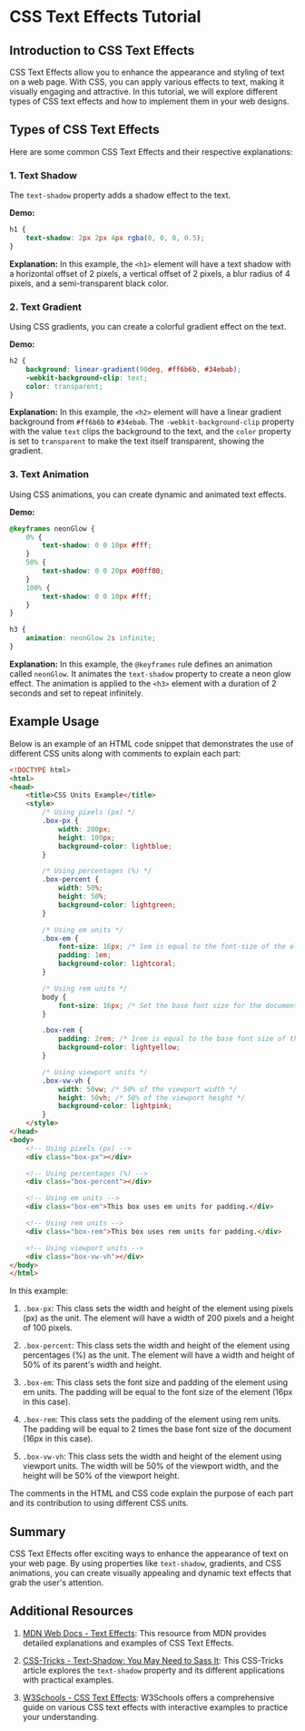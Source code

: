 # CSS Text Effects Tutorial

## Introduction to CSS Text Effects

CSS Text Effects allow you to enhance the appearance and styling of text on a web page. With CSS, you can apply various effects to text, making it visually engaging and attractive. In this tutorial, we will explore different types of CSS text effects and how to implement them in your web designs.


## Types of CSS Text Effects

Here are some common CSS Text Effects and their respective explanations:

### 1. Text Shadow

The `text-shadow` property adds a shadow effect to the text.

**Demo:**
```css
h1 {
    text-shadow: 2px 2px 4px rgba(0, 0, 0, 0.5);
}
```

**Explanation:**
In this example, the `<h1>` element will have a text shadow with a horizontal offset of 2 pixels, a vertical offset of 2 pixels, a blur radius of 4 pixels, and a semi-transparent black color.

### 2. Text Gradient

Using CSS gradients, you can create a colorful gradient effect on the text.

**Demo:**
```css
h2 {
    background: linear-gradient(90deg, #ff6b6b, #34ebab);
    -webkit-background-clip: text;
    color: transparent;
}
```

**Explanation:**
In this example, the `<h2>` element will have a linear gradient background from `#ff6b6b` to `#34ebab`. The `-webkit-background-clip` property with the value `text` clips the background to the text, and the `color` property is set to `transparent` to make the text itself transparent, showing the gradient.

### 3. Text Animation

Using CSS animations, you can create dynamic and animated text effects.

**Demo:**
```css
@keyframes neonGlow {
    0% {
        text-shadow: 0 0 10px #fff;
    }
    50% {
        text-shadow: 0 0 20px #00ff00;
    }
    100% {
        text-shadow: 0 0 10px #fff;
    }
}

h3 {
    animation: neonGlow 2s infinite;
}
```

**Explanation:**
In this example, the `@keyframes` rule defines an animation called `neonGlow`. It animates the `text-shadow` property to create a neon glow effect. The animation is applied to the `<h3>` element with a duration of 2 seconds and set to repeat infinitely.

## Example Usage
 Below is an example of an HTML code snippet that demonstrates the use of different CSS units along with comments to explain each part:

```html
<!DOCTYPE html>
<html>
<head>
    <title>CSS Units Example</title>
    <style>
        /* Using pixels (px) */
        .box-px {
            width: 200px;
            height: 100px;
            background-color: lightblue;
        }

        /* Using percentages (%) */
        .box-percent {
            width: 50%;
            height: 50%;
            background-color: lightgreen;
        }

        /* Using em units */
        .box-em {
            font-size: 16px; /* 1em is equal to the font-size of the element */
            padding: 1em;
            background-color: lightcoral;
        }

        /* Using rem units */
        body {
            font-size: 16px; /* Set the base font size for the document */
        }

        .box-rem {
            padding: 2rem; /* 1rem is equal to the base font size of the document */
            background-color: lightyellow;
        }

        /* Using viewport units */
        .box-vw-vh {
            width: 50vw; /* 50% of the viewport width */
            height: 50vh; /* 50% of the viewport height */
            background-color: lightpink;
        }
    </style>
</head>
<body>
    <!-- Using pixels (px) -->
    <div class="box-px"></div>

    <!-- Using percentages (%) -->
    <div class="box-percent"></div>

    <!-- Using em units -->
    <div class="box-em">This box uses em units for padding.</div>

    <!-- Using rem units -->
    <div class="box-rem">This box uses rem units for padding.</div>

    <!-- Using viewport units -->
    <div class="box-vw-vh"></div>
</body>
</html>
```

In this example:

1. `.box-px`: This class sets the width and height of the element using pixels (px) as the unit. The element will have a width of 200 pixels and a height of 100 pixels.

2. `.box-percent`: This class sets the width and height of the element using percentages (%) as the unit. The element will have a width and height of 50% of its parent's width and height.

3. `.box-em`: This class sets the font size and padding of the element using em units. The padding will be equal to the font size of the element (16px in this case).

4. `.box-rem`: This class sets the padding of the element using rem units. The padding will be equal to 2 times the base font size of the document (16px in this case).

5. `.box-vw-vh`: This class sets the width and height of the element using viewport units. The width will be 50% of the viewport width, and the height will be 50% of the viewport height.

The comments in the HTML and CSS code explain the purpose of each part and its contribution to using different CSS units.
## Summary

CSS Text Effects offer exciting ways to enhance the appearance of text on your web page. By using properties like `text-shadow`, gradients, and CSS animations, you can create visually appealing and dynamic text effects that grab the user's attention.

## Additional Resources

1. [MDN Web Docs - Text Effects](https://developer.mozilla.org/en-US/docs/Web/CSS/Text_Effects): This resource from MDN provides detailed explanations and examples of CSS Text Effects.

2. [CSS-Tricks - Text-Shadow: You May Need to Sass It](https://css-tricks.com/almanac/properties/t/text-shadow/): This CSS-Tricks article explores the `text-shadow` property and its different applications with practical examples.

3. [W3Schools - CSS Text Effects](https://www.w3schools.com/css/css3_text_effects.asp): W3Schools offers a comprehensive guide on various CSS text effects with interactive examples to practice your understanding.